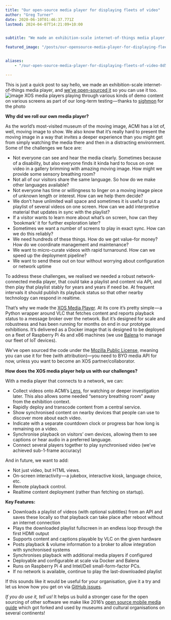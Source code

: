 ```yaml
---
title: "Our open-source media player for displaying fleets of video"
author: "Greg Turner"
date: 2020-06-10T01:46:37.771Z
lastmod: 2024-04-07T14:21:09+10:00


subtitle: "We made an exhibition-scale internet-of-things media player, and we’re open-sourcing it so you can use it too."

featured_image: "/posts/our-opensource-media-player-for-displaying-fleets-of-video/images/1.jpeg"


aliases:
    - "/our-open-source-media-player-for-displaying-fleets-of-video-8d518c0c97dc"

---
```


This is just a quick post to say hello, we made an exhibition-scale internet-of-things media player, and [we’ve open-sourced it](https://github.com/ACMILabs/media-player) so you can use it too.
![image](/posts/our-opensource-media-player-for-displaying-fleets-of-video/images/1.jpeg#layoutTextWidth)
XOS media players playing through various kinds of demo content on various screens as part of our long-term testing — thanks to [sighmon](https://medium.com/u/b3aae533f7e6) for the photo

**Why did we roll our own media player?**

As the world’s most-visited museum of the moving image, ACMI has a lot of, well, moving image to show. We also know that it’s really hard to present the moving image in a way that invites a deeper experience than you might get from simply watching the media there and then in a distracting environment. Some of the challenges we face are:

* Not everyone can see and hear the media clearly. Sometimes because of a disability, but also everyone finds it kinda hard to focus on one video in a gallery brimming with amazing moving image. How might we provide some sensory breathing room?
* Not all of our visitors share the same language. So how do we make other languages available?
* Not everyone has time or willingness to linger on a moving image piece of unknown length or interest. How can we help them decide?
* We don’t have unlimited wall space and sometimes it is useful to put a playlist of several videos on one screen. How can we add interpretive material that updates in sync with the playlist?
* If a visitor wants to learn more about what’s on screen, how can they ‘bookmark’ it for further exploration later?
* Sometimes we want a number of screens to play in exact sync. How can we do this reliably?
* We need hundreds of these things. How do we get value-for money? How do we coordinate management and maintenance?
* We want to micro-curate videos with rapid turnaround. How can we speed up the deployment pipeline?
* We want to send these out on tour without worrying about configuration or network uptime

To address these challenges, we realised we needed a robust network-connected media player, that could take a playlist and content via API, and then play that playlist stably for years and years if need be. At frequent intervals it should publish its playback status so that other nearby technology can respond in realtime.

That’s why we made the [XOS Media Player](https://github.com/acmilabs/media-player). At its core it’s pretty simple — a Python wrapper around VLC that fetches content and reports playback status to a message broker over the network. But it’s designed for scale and robustness and has been running for months on end in our prototype exhibitions. It’s delivered as a Docker image that is designed to be deployed on a fleet of Raspberry Pi 4s and x86 machines (we use [Balena](https://labs.acmi.net.au/working-remotely-with-internet-of-things-hardware-devices-969c53923e1f) to manage our fleet of IoT devices).

We’ve open sourced the code under the [Mozilla Public License](https://www.mozilla.org/en-US/MPL/2.0/), meaning you can use it for free (with attribution)—you need to BYO media API for now, unless you want to become an XOS partner/collaborator.

**How does the XOS media player help us with our challenges?**

With a media player that connects to a network, we can:

* Collect videos onto ACMI’s [Lens](https://www.theage.com.au/culture/movies/acmi-mixes-hi-tech-with-retro-charm-in-40m-renewal-20191128-p53f6k.html), for watching or deeper investigation later. This also allows some needed “sensory breathing room” away from the exhibition context.
* Rapidly deploy and transcode content from a central service.
* Show synchronised content on nearby devices that people can use to discover more about each video.
* Indicate with a separate countdown clock or progress bar how long is remaining on a video.
* Synchronise playback on visitors’ own devices, allowing them to see captions or hear audio in a preferred language.
* Connect several players together to play synchronised video (we’ve achieved sub-1-frame accuracy)

And in future, we want to add:

* Not just video, but HTML views.
* On-screen interactivity — a jukebox, interactive kiosk, language choice, etc.
* Remote playback control.
* Realtime content deployment (rather than fetching on startup).

**Key Features:**

* Downloads a playlist of videos (with optional subtitles) from an API and saves these locally so that playback can take place after reboot without an internet connection
* Plays the downloaded playlist fullscreen in an endless loop through the first HDMI output
* Supports content and captions playable by VLC on the given hardware
* Posts playback &amp; volume information to a broker to allow integration with synchronised systems
* Synchronises playback with additional media players if configured
* Deployable and configurable at scale via Docker and Balena
* Runs on Raspberry Pi 4 and Intel/Dell small-form-factor PCs.
* If no network is available, continue to play the last-downloaded playlist

If this sounds like it would be useful for your organisation, give it a try and let us know how you get on via [GitHub issues](https://github.com/acmilabs/media-player/issues).

_If you do use it, tell us!_ It helps us build a stronger case for the open sourcing of other software we make like 2016’s [open source mobile media guide](https://labs.acmi.net.au/an-open-source-static-museum-audio-guide-4c5cd83dbdcb) which got forked and used by museums and cultural organisations on several continents!
